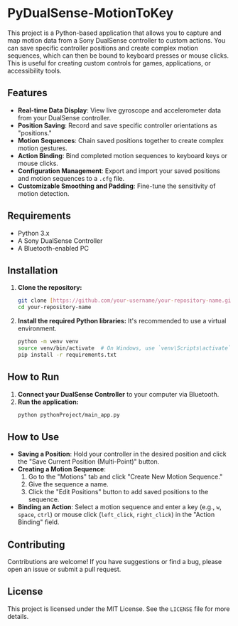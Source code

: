 # PyDualSense-MotionToKey

This project is a Python-based application that allows you to capture and map motion data from a Sony DualSense controller to custom actions. You can save specific controller positions and create complex motion sequences, which can then be bound to keyboard presses or mouse clicks. This is useful for creating custom controls for games, applications, or accessibility tools.

## Features

* **Real-time Data Display**: View live gyroscope and accelerometer data from your DualSense controller.
* **Position Saving**: Record and save specific controller orientations as "positions."
* **Motion Sequences**: Chain saved positions together to create complex motion gestures.
* **Action Binding**: Bind completed motion sequences to keyboard keys or mouse clicks.
* **Configuration Management**: Export and import your saved positions and motion sequences to a `.cfg` file.
* **Customizable Smoothing and Padding**: Fine-tune the sensitivity of motion detection.

## Requirements

* Python 3.x
* A Sony DualSense Controller
* A Bluetooth-enabled PC

## Installation

1.  **Clone the repository:**
    ```bash
    git clone [https://github.com/your-username/your-repository-name.git](https://github.com/your-username/your-repository-name.git)
    cd your-repository-name
    ```

2.  **Install the required Python libraries:**
    It's recommended to use a virtual environment.
    ```bash
    python -m venv venv
    source venv/bin/activate  # On Windows, use `venv\Scripts\activate`
    pip install -r requirements.txt
    ```

## How to Run

1.  **Connect your DualSense Controller** to your computer via Bluetooth.
2.  **Run the application:**
    ```bash
    python pythonProject/main_app.py
    ```

## How to Use

* **Saving a Position**: Hold your controller in the desired position and click the "Save Current Position (Multi-Point)" button.
* **Creating a Motion Sequence**:
    1.  Go to the "Motions" tab and click "Create New Motion Sequence."
    2.  Give the sequence a name.
    3.  Click the "Edit Positions" button to add saved positions to the sequence.
* **Binding an Action**: Select a motion sequence and enter a key (e.g., `w`, `space`, `ctrl`) or mouse click (`left_click`, `right_click`) in the "Action Binding" field.

## Contributing

Contributions are welcome! If you have suggestions or find a bug, please open an issue or submit a pull request.

## License

This project is licensed under the MIT License. See the `LICENSE` file for more details.

